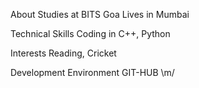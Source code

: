 About
Studies at BITS Goa
Lives in Mumbai

Technical Skills
Coding in C++, Python


Interests
Reading, Cricket


Development Environment
	GIT-HUB  \m/
